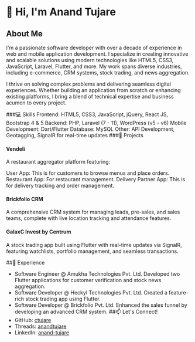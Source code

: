 # 👋 Hi, I'm Anand Tujare
## About Me
I'm a passionate software developer with over a decade of experience in web and mobile application development. I specialize in creating innovative and scalable solutions using modern technologies like HTML5, CSS3, JavaScript, Laravel, Flutter, and more. My work spans diverse industries, including e-commerce, CRM systems, stock trading, and news aggregation.

I thrive on solving complex problems and delivering seamless digital experiences. Whether building an application from scratch or enhancing existing platforms, I bring a blend of technical expertise and business acumen to every project.

###💻 Skills
Frontend: HTML5, CSS3, JavaScript, jQuery, React JS, Bootstrap 4 & 5
Backend: PHP, Laravel (7 - 11), WordPress (v5 - v6)
Mobile Development: Dart/Flutter
Database: MySQL
Other: API Development, Geotagging, SignalR for real-time updates
###🚀 Projects
#### Vendeli
A restaurant aggregator platform featuring:

User App: This is for customers to browse menus and place orders.
Restaurant App: For restaurant management.
Delivery Partner App: This is for delivery tracking and order management.
#### Brickfolio CRM
A comprehensive CRM system for managing leads, pre-sales, and sales teams, complete with live location tracking and attendance features.

#### GalaxC Invest by Centrum
A stock trading app built using Flutter with real-time updates via SignalR, featuring watchlists, portfolio management, and seamless transactions.

##🌟 Experience
- Software Engineer @ Amukha Technologies Pvt. Ltd.
Developed two Flutter applications for customer verification and stock news aggregation.
- Software Developer @ Heckyl Technologies Pvt. Ltd.
Created a feature-rich stock trading app using Flutter.
- Software Developer @ Brickfolio Pvt. Ltd.
Enhanced the sales funnel by developing an advanced CRM system.
##📫 Let's Connect!
- GitHub: [ctujare](https://www.github.com/ctujare)
- Threads: [anandtujare](https://www.threads.net/@anandtujare)
- LinkedIn: [anand-tujare](https://www.linkedin.com/in/anand-tujare/)
